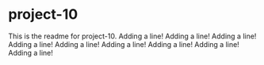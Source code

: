 # project-10

This is the readme for project-10.
Adding a line!
Adding a line!
Adding a line!
Adding a line!
Adding a line!
Adding a line!
Adding a line!
Adding a line!
Adding a line!
